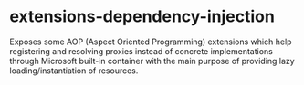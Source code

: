 # extensions-dependency-injection

Exposes some AOP (Aspect Oriented Programming) extensions which help registering and resolving proxies instead of concrete implementations through Microsoft built-in container with the main purpose of providing lazy loading/instantiation of resources.